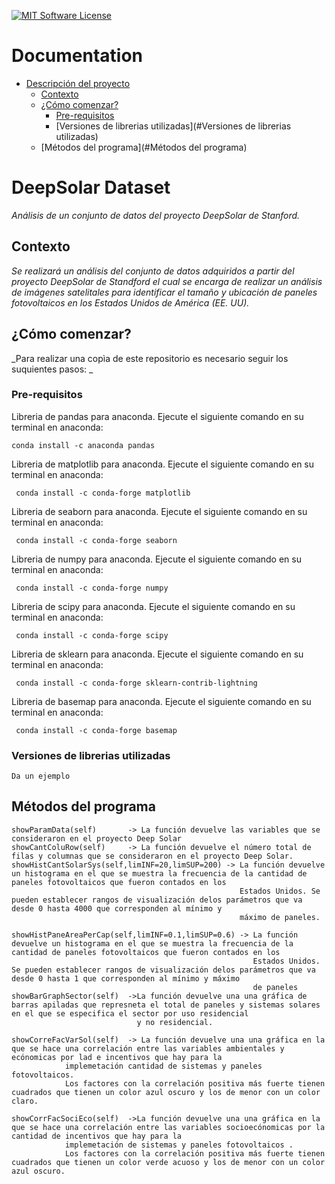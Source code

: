 
[![MIT Software License](https://img.shields.io/badge/license-MIT-blue.svg?style=flat-square)](LICENSE.md)

# Documentation
* [Descripción del proyecto](#DeepSolar-Dataset)
    - [Contexto](#Contexto)
    - [¿Cómo comenzar?](#Comenzando)
        - [Pre-requisitos](#Pre-requisitos)
        - [Versiones de librerias utilizadas](#Versiones de librerias utilizadas)
    - [Métodos del programa](#Métodos del programa)
     

# DeepSolar Dataset
_Análisis de un conjunto de datos del proyecto DeepSolar de Stanford._

## Contexto

_Se realizará un análisis del conjunto de datos adquiridos a partir del proyecto DeepSolar de Standford el cual se encarga de realizar un análisis de imágenes satelitales para identificar el tamaño y ubicación de paneles fotovoltaicos en los Estados Unidos de América (EE. UU)._  

## ¿Cómo comenzar? 

_Para realizar una copìa de este repositorio es necesario seguir los suquientes pasos: _

### Pre-requisitos

Libreria de pandas para anaconda. Ejecute el siguiente comando en su terminal en anaconda:

```
conda install -c anaconda pandas 
```


Libreria de matplotlib para anaconda. Ejecute el siguiente comando en su terminal en anaconda:

```
 conda install -c conda-forge matplotlib 
```


Libreria de seaborn para anaconda. Ejecute el siguiente comando en su terminal en anaconda:

```
 conda install -c conda-forge seaborn 
```


Libreria de numpy para anaconda. Ejecute el siguiente comando en su terminal en anaconda:

```
 conda install -c conda-forge numpy 
```

Libreria de scipy para anaconda. Ejecute el siguiente comando en su terminal en anaconda:

```
 conda install -c conda-forge scipy 
```



Libreria de sklearn para anaconda. Ejecute el siguiente comando en su terminal en anaconda:

```
 conda install -c conda-forge sklearn-contrib-lightning 
 ```


Libreria de basemap para anaconda. Ejecute el siguiente comando en su terminal en anaconda:

```
 conda install -c conda-forge basemap 
 ```



### Versiones de librerias utilizadas
```
Da un ejemplo
```

## Métodos del programa 


```
showParamData(self)       -> La función devuelve las variables que se consideraron en el proyecto Deep Solar
showCantColuRow(self)     -> La función devuelve el número total de filas y columnas que se consideraron en el proyecto Deep Solar.
showHistCantSolarSys(self,limINF=20,limSUP=200) -> La función devuelve un histograma en el que se muestra la frecuencia de la cantidad de paneles fotovoltaicos que fueron contados en los 
                                                   Estados Unidos. Se pueden establecer rangos de visualización delos parámetros que va desde 0 hasta 4000 que corresponden al mínimo y 
                                                   máximo de paneles.

showHistPaneAreaPerCap(self,limINF=0.1,limSUP=0.6) -> La función devuelve un histograma en el que se muestra la frecuencia de la cantidad de paneles fotovoltaicos que fueron contados en los
                                                      Estados Unidos. Se pueden establecer rangos de visualización delos parámetros que va desde 0 hasta 1 que corresponden al mínimo y máximo 
                                                      de paneles
showBarGraphSector(self)  ->La función devuelve una una gráfica de barras apiladas que represneta el total de paneles y sistemas solares en el que se especifica el sector por uso residencial 
                            y no residencial.
                            
showCorreFacVarSol(self)  -> La función devuelve una una gráfica en la que se hace una correlación entre las variables ambientales y ecónomicas por lad e incentivos que hay para la 
            implemetación cantidad de sistemas y paneles fotovoltaicos.
            Los factores con la correlación positiva más fuerte tienen cuadrados que tienen un color azul oscuro y los de menor con un color claro.
            
showCorrFacSociEco(self)  ->La función devuelve una una gráfica en la que se hace una correlación entre las variables socioecónomicas por la cantidad de incentivos que hay para la 
            implemetación de sistemas y paneles fotovoltaicos .
            Los factores con la correlación positiva más fuerte tienen cuadrados que tienen un color verde acuoso y los de menor con un color azul oscuro.
```